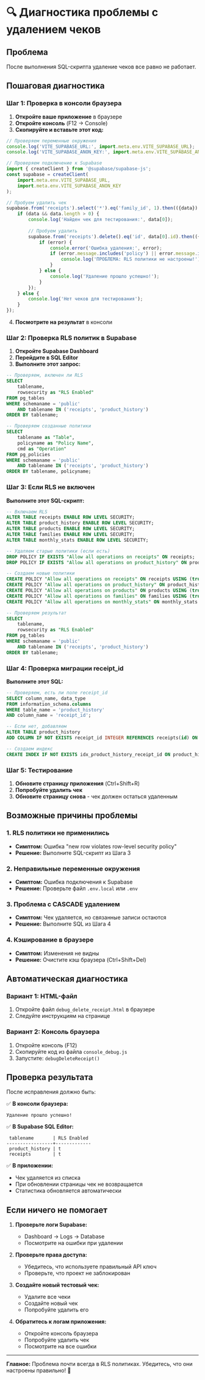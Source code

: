 # 🔍 Диагностика проблемы с удалением чеков

## Проблема
После выполнения SQL-скрипта удаление чеков все равно не работает.

## Пошаговая диагностика

### Шаг 1: Проверка в консоли браузера

1. **Откройте ваше приложение** в браузере
2. **Откройте консоль** (F12 → Console)
3. **Скопируйте и вставьте этот код:**

```javascript
// Проверяем переменные окружения
console.log('VITE_SUPABASE_URL:', import.meta.env.VITE_SUPABASE_URL);
console.log('VITE_SUPABASE_ANON_KEY:', import.meta.env.VITE_SUPABASE_ANON_KEY);

// Проверяем подключение к Supabase
import { createClient } from '@supabase/supabase-js';
const supabase = createClient(
    import.meta.env.VITE_SUPABASE_URL, 
    import.meta.env.VITE_SUPABASE_ANON_KEY
);

// Пробуем удалить чек
supabase.from('receipts').select('*').eq('family_id', 1).then(({data}) => {
    if (data && data.length > 0) {
        console.log('Найден чек для тестирования:', data[0]);
        
        // Пробуем удалить
        supabase.from('receipts').delete().eq('id', data[0].id).then(({error}) => {
            if (error) {
                console.error('Ошибка удаления:', error);
                if (error.message.includes('policy') || error.message.includes('RLS')) {
                    console.log('ПРОБЛЕМА: RLS политики не настроены!');
                }
            } else {
                console.log('Удаление прошло успешно!');
            }
        });
    } else {
        console.log('Нет чеков для тестирования');
    }
});
```

4. **Посмотрите на результат** в консоли

### Шаг 2: Проверка RLS политик в Supabase

1. **Откройте Supabase Dashboard**
2. **Перейдите в SQL Editor**
3. **Выполните этот запрос:**

```sql
-- Проверяем, включен ли RLS
SELECT 
    tablename, 
    rowsecurity as "RLS Enabled"
FROM pg_tables 
WHERE schemaname = 'public' 
    AND tablename IN ('receipts', 'product_history')
ORDER BY tablename;

-- Проверяем созданные политики
SELECT 
    tablename as "Table",
    policyname as "Policy Name",
    cmd as "Operation"
FROM pg_policies 
WHERE schemaname = 'public'
    AND tablename IN ('receipts', 'product_history')
ORDER BY tablename, policyname;
```

### Шаг 3: Если RLS не включен

**Выполните этот SQL-скрипт:**

```sql
-- Включаем RLS
ALTER TABLE receipts ENABLE ROW LEVEL SECURITY;
ALTER TABLE product_history ENABLE ROW LEVEL SECURITY;
ALTER TABLE products ENABLE ROW LEVEL SECURITY;
ALTER TABLE families ENABLE ROW LEVEL SECURITY;
ALTER TABLE monthly_stats ENABLE ROW LEVEL SECURITY;

-- Удаляем старые политики (если есть)
DROP POLICY IF EXISTS "Allow all operations on receipts" ON receipts;
DROP POLICY IF EXISTS "Allow all operations on product_history" ON product_history;

-- Создаем новые политики
CREATE POLICY "Allow all operations on receipts" ON receipts USING (true);
CREATE POLICY "Allow all operations on product_history" ON product_history USING (true);
CREATE POLICY "Allow all operations on products" ON products USING (true);
CREATE POLICY "Allow all operations on families" ON families USING (true);
CREATE POLICY "Allow all operations on monthly_stats" ON monthly_stats USING (true);

-- Проверяем результат
SELECT 
    tablename, 
    rowsecurity as "RLS Enabled"
FROM pg_tables 
WHERE schemaname = 'public' 
    AND tablename IN ('receipts', 'product_history')
ORDER BY tablename;
```

### Шаг 4: Проверка миграции receipt_id

**Выполните этот SQL:**

```sql
-- Проверяем, есть ли поле receipt_id
SELECT column_name, data_type 
FROM information_schema.columns 
WHERE table_name = 'product_history' 
AND column_name = 'receipt_id';

-- Если нет, добавляем
ALTER TABLE product_history 
ADD COLUMN IF NOT EXISTS receipt_id INTEGER REFERENCES receipts(id) ON DELETE CASCADE;

-- Создаем индекс
CREATE INDEX IF NOT EXISTS idx_product_history_receipt_id ON product_history(receipt_id);
```

### Шаг 5: Тестирование

1. **Обновите страницу приложения** (Ctrl+Shift+R)
2. **Попробуйте удалить чек**
3. **Обновите страницу снова** - чек должен остаться удаленным

## Возможные причины проблемы

### 1. RLS политики не применились
- **Симптом:** Ошибка "new row violates row-level security policy"
- **Решение:** Выполните SQL-скрипт из Шага 3

### 2. Неправильные переменные окружения
- **Симптом:** Ошибка подключения к Supabase
- **Решение:** Проверьте файл `.env.local` или `.env`

### 3. Проблема с CASCADE удалением
- **Симптом:** Чек удаляется, но связанные записи остаются
- **Решение:** Выполните SQL из Шага 4

### 4. Кэширование в браузере
- **Симптом:** Изменения не видны
- **Решение:** Очистите кэш браузера (Ctrl+Shift+Del)

## Автоматическая диагностика

### Вариант 1: HTML-файл
1. Откройте файл `debug_delete_receipt.html` в браузере
2. Следуйте инструкциям на странице

### Вариант 2: Консоль браузера
1. Откройте консоль (F12)
2. Скопируйте код из файла `console_debug.js`
3. Запустите: `debugDeleteReceipt()`

## Проверка результата

После исправления должно быть:

✅ **В консоли браузера:**
```
Удаление прошло успешно!
```

✅ **В Supabase SQL Editor:**
```
 tablename       | RLS Enabled
-----------------+-------------
 product_history | t
 receipts        | t
```

✅ **В приложении:**
- Чек удаляется из списка
- При обновлении страницы чек не возвращается
- Статистика обновляется автоматически

## Если ничего не помогает

1. **Проверьте логи Supabase:**
   - Dashboard → Logs → Database
   - Посмотрите на ошибки при удалении

2. **Проверьте права доступа:**
   - Убедитесь, что используете правильный API ключ
   - Проверьте, что проект не заблокирован

3. **Создайте новый тестовый чек:**
   - Удалите все чеки
   - Создайте новый чек
   - Попробуйте удалить его

4. **Обратитесь к логам приложения:**
   - Откройте консоль браузера
   - Попробуйте удалить чек
   - Посмотрите на все ошибки

---

**Главное:** Проблема почти всегда в RLS политиках. Убедитесь, что они настроены правильно! 🔧
